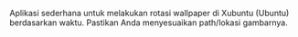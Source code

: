 Aplikasi sederhana untuk melakukan rotasi wallpaper di Xubuntu (Ubuntu) berdasarkan waktu.
Pastikan Anda menyesuaikan path/lokasi gambarnya.
